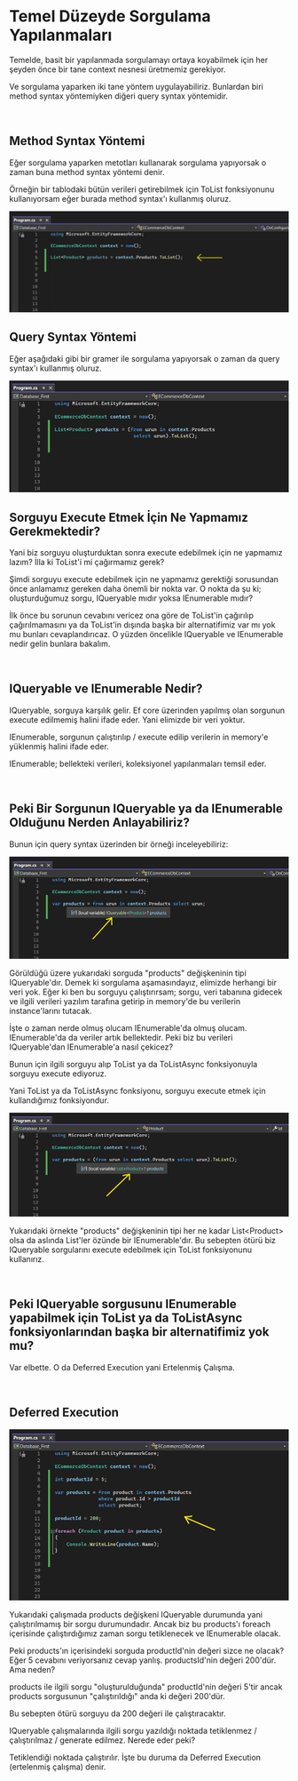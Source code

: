 # Temel Düzeyde Sorgulama Yapılanmaları
<p>
Temelde, basit bir yapılanmada sorgulamayı ortaya koyabilmek için her şeyden önce bir tane context nesnesi üretmemiz gerekiyor. 
</p>
<p>
Ve sorgulama yaparken iki tane yöntem uygulayabiliriz. Bunlardan biri method syntax yöntemiyken diğeri query syntax yöntemidir.
</p>
<br>

## Method Syntax Yöntemi
<p>
Eğer sorgulama yaparken metotları kullanarak sorgulama yapıyorsak o zaman buna method syntax yöntemi denir.
</p>
<p>
Örneğin bir tablodaki bütün verileri getirebilmek için ToList fonksiyonunu kullanıyorsam eğer burada method syntax'ı kullanmış oluruz.
</p>
<img src="../img/method-syntax.png">

<br>

## Query Syntax Yöntemi
<p>
Eğer aşağıdaki gibi bir gramer ile sorgulama yapıyorsak o zaman da query syntax'ı kullanmış oluruz.
</p>
<img src="../img/query syntax.png">

<br>

## Sorguyu Execute Etmek İçin Ne Yapmamız Gerekmektedir?
<p>
Yani biz sorguyu oluşturduktan sonra execute edebilmek için ne yapmamız lazım? İlla ki ToList'i mi çağırmamız gerek?
</p>
<p>
Şimdi sorguyu execute edebilmek için ne yapmamız gerektiği sorusundan önce anlamamız gereken daha önemli bir nokta var. O nokta da şu ki; oluşturduğumuz sorgu, IQueryable mıdır yoksa IEnumerable mıdır?
</p>
<p>
İlk önce bu sorunun cevabını vericez ona göre de ToList'in çağırılıp çağırılmamasını ya da ToList'in dışında başka bir alternatifimiz var mı yok mu bunları cevaplandırıcaz. O yüzden öncelikle IQueryable ve IEnumerable nedir gelin bunlara bakalım.
</p>
<br>

## IQueryable ve IEnumerable Nedir?
<p>
IQueryable, sorguya karşılık gelir. Ef core üzerinden yapılmış olan sorgunun execute edilmemiş halini ifade eder. Yani elimizde bir veri yoktur.
</p>
<p>
IEnumerable, sorgunun çalıştırılıp / execute edilip verilerin in memory'e yüklenmiş halini ifade eder. 
</p>
<p>
IEnumerable; bellekteki verileri, koleksiyonel yapılanmaları temsil eder.
</p>
<br>

## Peki Bir Sorgunun IQueryable ya da IEnumerable Olduğunu Nerden Anlayabiliriz?    
<p>
Bunun için query syntax üzerinden bir örneği inceleyebiliriz:
</p>
<img src="../img/iqueryable.png">

<br>
<p>
Görüldüğü üzere yukarıdaki sorguda "products" değişkeninin tipi IQueryable'dır. Demek ki sorgulama aşamasındayız, elimizde herhangi bir veri yok. Eğer ki ben bu sorguyu çalıştırırsam; sorgu, veri tabanına gidecek ve ilgili verileri yazılım tarafına getirip in memory'de bu verilerin instance'larını tutacak. 
</p>
<p>
İşte o zaman nerde olmuş olucam IEnumerable'da olmuş olucam. IEnumerable'da da veriler artık bellektedir. Peki biz bu verileri IQueryable'dan IEnumerable'a nasıl çekicez?
</p>
<p>
Bunun için ilgili sorguyu alıp ToList ya da ToListAsync fonksiyonuyla sorguyu execute ediyoruz.
</p>
<p>
Yani ToList ya da ToListAsync fonksiyonu, sorguyu execute etmek için kullandığımız fonksiyondur.
</p>
<img src="../img/ienumerable.png">

<br>
<p>
Yukarıdaki örnekte "products" değişkeninin tipi her ne kadar List&lt;Product&gt; olsa da aslında List'ler özünde bir IEnumerable'dır. Bu sebepten ötürü biz IQueryable sorgularını execute edebilmek için ToList fonksiyonunu kullanırız. 
</p>
<br>
<h2>
Peki IQueryable sorgusunu IEnumerable yapabilmek için ToList ya da ToListAsync fonksiyonlarından başka bir alternatifimiz yok mu? 
</h2>
<p>
Var elbette. O da Deferred Execution yani Ertelenmiş Çalışma.
</p>
<br>

## Deferred Execution
<img src="../img/deferred-execution.png">

<br>
<p>
Yukarıdaki çalışmada products değişkeni IQueryable durumunda yani çalıştırılmamış bir sorgu durumundadır. Ancak biz bu products'ı foreach içerisinde çalıştırdığımız zaman sorgu tetiklenecek ve IEnumerable olacak.  
</p>
<p>
Peki products'ın içerisindeki sorguda productId'nin değeri sizce ne olacak? Eğer 5 cevabını veriyorsanız cevap yanlış. productsId'nin değeri 200'dür. Ama neden?
</p>
<p>
products ile ilgili sorgu "oluşturulduğunda" productId'nin değeri 5'tir ancak products sorgusunun "çalıştırıldığı" anda ki değeri 200'dür.
</p>
<p>
Bu sebepten ötürü sorguyu da 200 değeri ile çalıştıracaktır.
</p>
<p>
IQueryable çalışmalarında ilgili sorgu yazıldığı noktada tetiklenmez / çalıştırılmaz / generate edilmez. Nerede eder peki?
</p>
<p>
Tetiklendiği noktada çalıştırılır. İşte bu duruma da Deferred Execution (ertelenmiş çalışma) denir.
</p>





